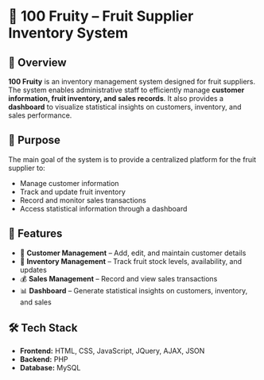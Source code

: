 # 🍎 100 Fruity – Fruit Supplier Inventory System  

## 📖 Overview  
**100 Fruity** is an inventory management system designed for fruit suppliers. The system enables administrative staff to efficiently manage **customer information, fruit inventory, and sales records**. It also provides a **dashboard** to visualize statistical insights on customers, inventory, and sales performance.  

## 🎯 Purpose  
The main goal of the system is to provide a centralized platform for the fruit supplier to:  
- Manage customer information  
- Track and update fruit inventory  
- Record and monitor sales transactions  
- Access statistical information through a dashboard  

## 🚀 Features  
- 👥 **Customer Management** – Add, edit, and maintain customer details  
- 🍊 **Inventory Management** – Track fruit stock levels, availability, and updates  
- 💰 **Sales Management** – Record and view sales transactions  
- 📊 **Dashboard** – Generate statistical insights on customers, inventory, and sales  

## 🛠️ Tech Stack  
- **Frontend:** HTML, CSS, JavaScript, JQuery, AJAX, JSON
- **Backend:** PHP  
- **Database:** MySQL  
